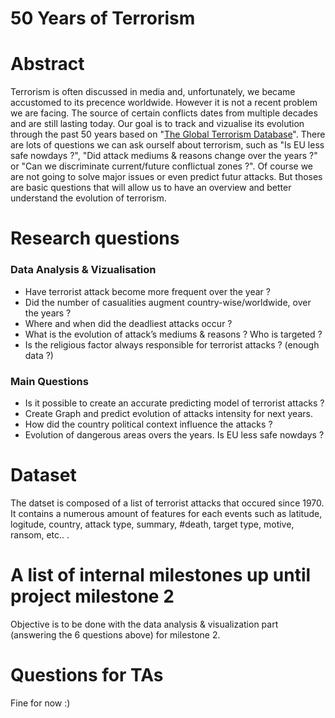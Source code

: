 # 50 Years of Terrorism

# Abstract

Terrorism is often discussed in media and, unfortunately, we became accustomed to its precence worldwide. However it is not a recent problem we are facing. The source of certain conflicts dates from multiple decades and are still lasting today. Our goal is to track and vizualise its evolution through the past 50 years based on "[The Global Terrorism Database](https://www.kaggle.com/START-UMD/gtd)". There are lots of questions we can ask ourself about terrorism, such as "Is EU less safe nowdays ?", "Did attack mediums & reasons change over the years ?" or "Can we discriminate current/future conflictual zones ?". Of course we are not going to solve major issues or even predict futur attacks. But thoses are basic questions that will allow us to have an overview and better understand the evolution of terrorism.


# Research questions

### Data Analysis & Vizualisation

- Have terrorist attack become more frequent over the year ?
- Did the number of casualities augment country-wise/worldwide, over the years ?
- Where and when did the deadliest attacks occur ?
- What is the evolution of attack’s mediums & reasons ? Who is targeted  ?
- Is the religious factor always responsible for terrorist attacks ? (enough data ?)

### Main Questions
- Is it possible to create an accurate predicting model of terrorist attacks ?
- Create Graph and predict evolution of attacks intensity for next years.
- How did the country political context influence the attacks ?
- Evolution of dangerous areas overs the years. Is EU less safe nowdays ?


# Dataset
The datset is composed of a list of terrorist attacks that occured since 1970. It contains a numerous amount of features for each events such as latitude, logitude, country, attack type, summary, #death, target type, motive, ransom, etc.. .


# A list of internal milestones up until project milestone 2
Objective is to be done with the data analysis & visualization part (answering the 6 questions above) for milestone 2.


# Questions for TAs
Fine for now :)
